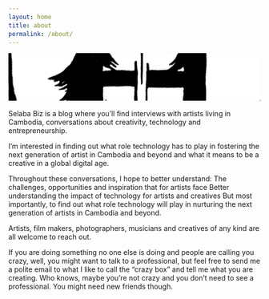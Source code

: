 ```yaml
---
layout: home
title: about
permalink: /about/
---
```

![SELABA](/assets/IMG_1544.jpeg)

Selaba Biz is a blog where you’ll find interviews with artists living in Cambodia, conversations about creativity, technology and entrepreneurship.

I’m interested in finding out what role technology has to play in fostering the next generation of artist in Cambodia and beyond and what it means to be a creative in a global digital age.

Throughout these conversations, I hope to better understand:
The challenges, opportunities and inspiration that for artists face 
Better understanding the impact of technology for artists and creatives
But most importantly, to find out what role technology will play in nurturing the next generation of artists in Cambodia and beyond.

Artists, film makers, photographers, musicians and creatives of any kind are all welcome to reach out.

If you are doing something no one else is doing and people are calling you crazy, well, you might want to talk to a professional, but feel free to send me a polite email to what I like to call the “crazy box” and tell me what you are creating. Who knows, maybe you’re not crazy and you don’t need to see a professional. You might need new friends though.